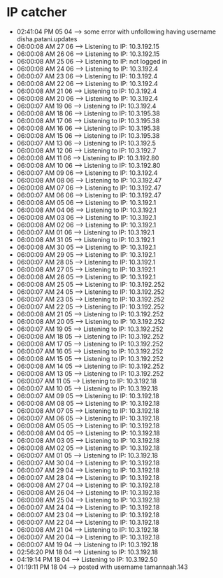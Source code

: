 # IP catcher
-	02:41:04 PM 05 04 --> some error with unfollowing having username disha.patani.updates
-	06:00:08 AM 27 06 --> Listening to IP: 10.3.192.15
-	06:00:08 AM 26 06 --> Listening to IP: 10.3.192.15
-	06:00:08 AM 25 06 --> Listening to IP: not logged in
-	06:00:08 AM 24 06 --> Listening to IP: 10.3.192.4
-	06:00:07 AM 23 06 --> Listening to IP: 10.3.192.4
-	06:00:08 AM 22 06 --> Listening to IP: 10.3.192.4
-	06:00:08 AM 21 06 --> Listening to IP: 10.3.192.4
-	06:00:08 AM 20 06 --> Listening to IP: 10.3.192.4
-	06:00:07 AM 19 06 --> Listening to IP: 10.3.192.4
-	06:00:08 AM 18 06 --> Listening to IP: 10.3.195.38
-	06:00:08 AM 17 06 --> Listening to IP: 10.3.195.38
-	06:00:08 AM 16 06 --> Listening to IP: 10.3.195.38
-	06:00:08 AM 15 06 --> Listening to IP: 10.3.195.38
-	06:00:07 AM 13 06 --> Listening to IP: 10.3.192.5
-	06:00:08 AM 12 06 --> Listening to IP: 10.3.192.7
-	06:00:08 AM 11 06 --> Listening to IP: 10.3.192.80
-	06:00:08 AM 10 06 --> Listening to IP: 10.3.192.80
-	06:00:07 AM 09 06 --> Listening to IP: 10.3.192.4
-	06:00:08 AM 08 06 --> Listening to IP: 10.3.192.47
-	06:00:08 AM 07 06 --> Listening to IP: 10.3.192.47
-	06:00:07 AM 06 06 --> Listening to IP: 10.3.192.47
-	06:00:08 AM 05 06 --> Listening to IP: 10.3.192.1
-	06:00:08 AM 04 06 --> Listening to IP: 10.3.192.1
-	06:00:08 AM 03 06 --> Listening to IP: 10.3.192.1
-	06:00:08 AM 02 06 --> Listening to IP: 10.3.192.1
-	06:00:07 AM 01 06 --> Listening to IP: 10.3.192.1
-	06:00:08 AM 31 05 --> Listening to IP: 10.3.192.1
-	06:00:08 AM 30 05 --> Listening to IP: 10.3.192.1
-	06:00:09 AM 29 05 --> Listening to IP: 10.3.192.1
-	06:00:07 AM 28 05 --> Listening to IP: 10.3.192.1
-	06:00:08 AM 27 05 --> Listening to IP: 10.3.192.1
-	06:00:08 AM 26 05 --> Listening to IP: 10.3.192.1
-	06:00:08 AM 25 05 --> Listening to IP: 10.3.192.252
-	06:00:07 AM 24 05 --> Listening to IP: 10.3.192.252
-	06:00:07 AM 23 05 --> Listening to IP: 10.3.192.252
-	06:00:07 AM 22 05 --> Listening to IP: 10.3.192.252
-	06:00:08 AM 21 05 --> Listening to IP: 10.3.192.252
-	06:00:08 AM 20 05 --> Listening to IP: 10.3.192.252
-	06:00:07 AM 19 05 --> Listening to IP: 10.3.192.252
-	06:00:08 AM 18 05 --> Listening to IP: 10.3.192.252
-	06:00:08 AM 17 05 --> Listening to IP: 10.3.192.252
-	06:00:07 AM 16 05 --> Listening to IP: 10.3.192.252
-	06:00:08 AM 15 05 --> Listening to IP: 10.3.192.252
-	06:00:08 AM 14 05 --> Listening to IP: 10.3.192.252
-	06:00:08 AM 13 05 --> Listening to IP: 10.3.192.252
-	06:00:07 AM 11 05 --> Listening to IP: 10.3.192.18
-	06:00:07 AM 10 05 --> Listening to IP: 10.3.192.18
-	06:00:07 AM 09 05 --> Listening to IP: 10.3.192.18
-	06:00:08 AM 08 05 --> Listening to IP: 10.3.192.18
-	06:00:08 AM 07 05 --> Listening to IP: 10.3.192.18
-	06:00:07 AM 06 05 --> Listening to IP: 10.3.192.18
-	06:00:08 AM 05 05 --> Listening to IP: 10.3.192.18
-	06:00:08 AM 04 05 --> Listening to IP: 10.3.192.18
-	06:00:08 AM 03 05 --> Listening to IP: 10.3.192.18
-	06:00:08 AM 02 05 --> Listening to IP: 10.3.192.18
-	06:00:07 AM 01 05 --> Listening to IP: 10.3.192.18
-	06:00:07 AM 30 04 --> Listening to IP: 10.3.192.18
-	06:00:07 AM 29 04 --> Listening to IP: 10.3.192.18
-	06:00:07 AM 28 04 --> Listening to IP: 10.3.192.18
-	06:00:08 AM 27 04 --> Listening to IP: 10.3.192.18
-	06:00:08 AM 26 04 --> Listening to IP: 10.3.192.18
-	06:00:08 AM 25 04 --> Listening to IP: 10.3.192.18
-	06:00:07 AM 24 04 --> Listening to IP: 10.3.192.18
-	06:00:07 AM 23 04 --> Listening to IP: 10.3.192.18
-	06:00:07 AM 22 04 --> Listening to IP: 10.3.192.18
-	06:00:08 AM 21 04 --> Listening to IP: 10.3.192.18
-	06:00:07 AM 20 04 --> Listening to IP: 10.3.192.18
-	06:00:07 AM 19 04 --> Listening to IP: 10.3.192.18
-	02:56:20 PM 18 04 --> Listening to IP: 10.3.192.18
-	04:19:14 PM 18 04 --> Listening to IP: 10.3.192.50
-	01:19:11 PM 18 04 --> posted with username tamannaah.143